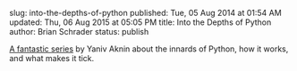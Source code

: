 slug: into-the-depths-of-python
published: Tue, 05 Aug 2014 at 01:54 AM
updated: Thu, 06 Aug 2015 at 05:05 PM
title: Into the Depths of Python
author: Brian Schrader
status: publish

[A fantastic series][python] by Yaniv Aknin about the innards of Python, how it works, and what makes it tick.

[python]:http://tech.blog.aknin.name/category/my-projects/pythons-innards/

